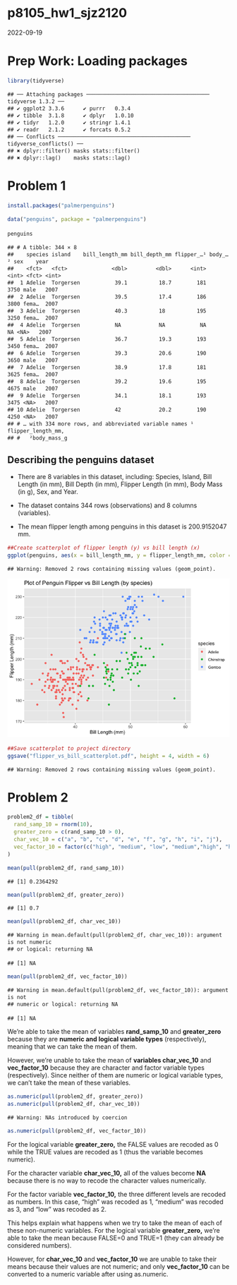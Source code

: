 p8105_hw1_sjz2120
================
2022-09-19

# Prep Work: Loading packages

``` r
library(tidyverse)
```

    ## ── Attaching packages ─────────────────────────────────────── tidyverse 1.3.2 ──
    ## ✔ ggplot2 3.3.6      ✔ purrr   0.3.4 
    ## ✔ tibble  3.1.8      ✔ dplyr   1.0.10
    ## ✔ tidyr   1.2.0      ✔ stringr 1.4.1 
    ## ✔ readr   2.1.2      ✔ forcats 0.5.2 
    ## ── Conflicts ────────────────────────────────────────── tidyverse_conflicts() ──
    ## ✖ dplyr::filter() masks stats::filter()
    ## ✖ dplyr::lag()    masks stats::lag()

# Problem 1

``` r
install.packages("palmerpenguins")
```

``` r
data("penguins", package = "palmerpenguins")

penguins
```

    ## # A tibble: 344 × 8
    ##    species island    bill_length_mm bill_depth_mm flipper_…¹ body_…² sex    year
    ##    <fct>   <fct>              <dbl>         <dbl>      <int>   <int> <fct> <int>
    ##  1 Adelie  Torgersen           39.1          18.7        181    3750 male   2007
    ##  2 Adelie  Torgersen           39.5          17.4        186    3800 fema…  2007
    ##  3 Adelie  Torgersen           40.3          18          195    3250 fema…  2007
    ##  4 Adelie  Torgersen           NA            NA           NA      NA <NA>   2007
    ##  5 Adelie  Torgersen           36.7          19.3        193    3450 fema…  2007
    ##  6 Adelie  Torgersen           39.3          20.6        190    3650 male   2007
    ##  7 Adelie  Torgersen           38.9          17.8        181    3625 fema…  2007
    ##  8 Adelie  Torgersen           39.2          19.6        195    4675 male   2007
    ##  9 Adelie  Torgersen           34.1          18.1        193    3475 <NA>   2007
    ## 10 Adelie  Torgersen           42            20.2        190    4250 <NA>   2007
    ## # … with 334 more rows, and abbreviated variable names ¹​flipper_length_mm,
    ## #   ²​body_mass_g

## **Describing the penguins dataset**

-   There are 8 variables in this dataset, including: Species, Island,
    Bill Length (in mm), Bill Depth (in mm), Flipper Length (in mm),
    Body Mass (in g), Sex, and Year.

-   The dataset contains 344 rows (observations) and 8 columns
    (variables).

-   The mean flipper length among penguins in this dataset is
    200.9152047 mm.

``` r
##Create scatterplot of flipper length (y) vs bill length (x)
ggplot(penguins, aes(x = bill_length_mm, y = flipper_length_mm, color = species)) + geom_point() + xlab("Bill Length (mm)") + ylab("Flipper Length (mm)") + ggtitle("Plot of Penguin Flipper vs Bill Length (by species)")
```

    ## Warning: Removed 2 rows containing missing values (geom_point).

![](p8105_hw1_sjz2120_files/figure-gfm/penguins_flipper_bill_scatterplot-1.png)<!-- -->

``` r
##Save scatterplot to project directory
ggsave("flipper_vs_bill_scatterplot.pdf", height = 4, width = 6)
```

    ## Warning: Removed 2 rows containing missing values (geom_point).

# Problem 2

``` r
problem2_df = tibble(
  rand_samp_10 = rnorm(10),
  greater_zero = c(rand_samp_10 > 0),
  char_vec_10 = c("a", "b", "c", "d", "e", "f", "g", "h", "i", "j"),
  vec_factor_10 = factor(c("high", "medium", "low", "medium","high", "high", "low", "low", "medium", "high"))
)
```

``` r
mean(pull(problem2_df, rand_samp_10))
```

    ## [1] 0.2364292

``` r
mean(pull(problem2_df, greater_zero))
```

    ## [1] 0.7

``` r
mean(pull(problem2_df, char_vec_10))
```

    ## Warning in mean.default(pull(problem2_df, char_vec_10)): argument is not numeric
    ## or logical: returning NA

    ## [1] NA

``` r
mean(pull(problem2_df, vec_factor_10))
```

    ## Warning in mean.default(pull(problem2_df, vec_factor_10)): argument is not
    ## numeric or logical: returning NA

    ## [1] NA

We’re able to take the mean of variables **rand_samp_10** and
**greater_zero** because they are **numeric and logical variable types**
(respectively), meaning that we can take the mean of them.

However, we’re unable to take the mean of **variables char_vec_10** and
**vec_factor_10** because they are character and factor variable types
(respectively). Since neither of them are numeric or logical variable
types, we can’t take the mean of these variables.

``` r
as.numeric(pull(problem2_df, greater_zero))
as.numeric(pull(problem2_df, char_vec_10))
```

    ## Warning: NAs introduced by coercion

``` r
as.numeric(pull(problem2_df, vec_factor_10))
```

For the logical variable **greater_zero,** the FALSE values are recoded
as 0 while the TRUE values are recoded as 1 (thus the variable becomes
numeric).

For the character variable **char_vec_10,** all of the values become
**NA** because there is no way to recode the character values
numerically.

For the factor variable **vec_factor_10,** the three different levels
are recoded as numbers. In this case, “high” was recoded as 1, “medium”
was recoded as 3, and “low” was recoded as 2.

This helps explain what happens when we try to take the mean of each of
these non-numeric variables. For the logical variable **greater_zero,**
we’re able to take the mean because FALSE=0 and TRUE=1 (they can already
be considered numbers).

However, for **char_vec_10** and **vec_factor_10** we are unable to take
their means because their values are not numeric; and only
**vec_factor_10** can be converted to a numeric variable after using
as.numeric.
